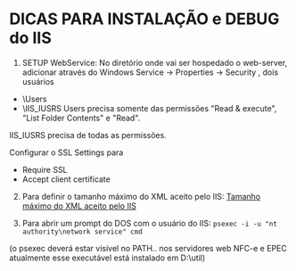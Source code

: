 # DICAS PARA INSTALAÇÃO e DEBUG do IIS
1) SETUP WebService:
No diretório onde vai ser hospedado o web-server, adicionar através do Windows Service -> Properties -> Security , dois usuários
 * <nome do servidor>\Users
 * <nome do servidor>\IIS_IUSRS
Users precisa somente das permissões "Read & execute", "List Folder Contents" e "Read".

IIS_IUSRS precisa de todas as permissões.

Configurar o SSL Settings para

 * Require SSL
 * Accept client certificate

2) Para definir o tamanho máximo do XML aceito pelo IIS:
[Tamanho máximo do XML aceito pelo IIS](https://ads.intra.fazenda.sp.gov.br/tfs/ADMIN/Wiki_Arquitetura/_wiki/wikis/Wiki_Arquitetura.wiki/309/Tamanho-m%C3%A1ximo-do-XML-aceito-pelo-IIS)

3) Para abrir um prompt do DOS com o usuário do IIS:
`psexec -i -u "nt authority\network service" cmd`

(o psexec deverá estar visível no PATH.. nos servidores web NFC-e e EPEC atualmente esse executável está instalado em D:\util)